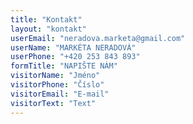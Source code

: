 ```yaml
---
title: "Kontakt"
layout: "kontakt"
userEmail: "neradova.marketa@gmail.com"
userName: "MARKÉTA NERADOVÁ"
userPhone: "+420 253 843 893"
formTitle: "NAPIŠTE NÁM"
visitorName: "Jméno"
visitorPhone: "Číslo"
visitorEmail: "E-mail"
visitorText: "Text"
---
```


<!-- formulář bez obsahu -->